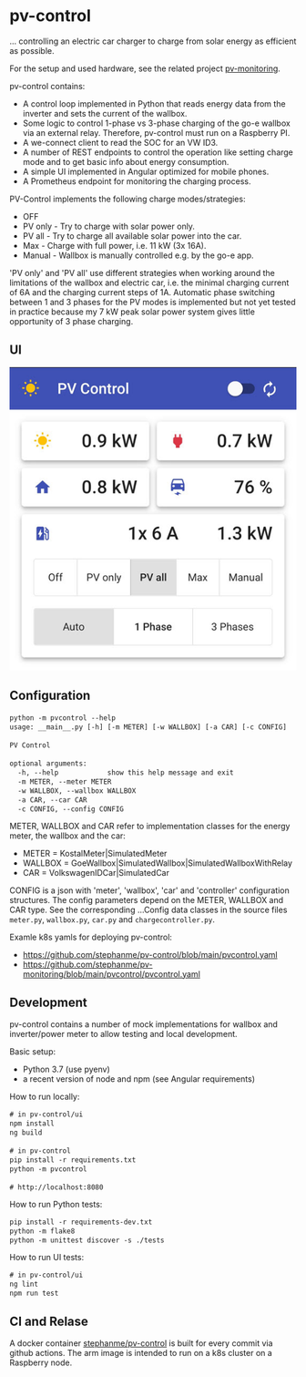 # pv-control

... controlling an electric car charger to charge from solar energy as efficient as possible.

For the setup and used hardware, see the related project [pv-monitoring](https://github.com/stephanme/pv-monitoring).

pv-control contains:
- A control loop implemented in Python that reads energy data from the inverter and sets the current of the wallbox.
- Some logic to control 1-phase vs 3-phase charging of the go-e wallbox via an external relay. Therefore, pv-control must run on a Raspberry PI.
- A we-connect client to read the SOC for an VW ID3.
- A number of REST endpoints to control the operation like setting charge mode and to get basic info about energy consumption.
- A simple UI implemented in Angular optimized for mobile phones.
- A Prometheus endpoint for monitoring the charging process.

PV-Control implements the following charge modes/strategies:
- OFF
- PV only - Try to charge with solar power only.
- PV all - Try to charge all available solar power into the car.
- Max - Charge with full power, i.e. 11 kW (3x 16A).
- Manual - Wallbox is manually controlled e.g. by the go-e app.

'PV only' and 'PV all' use different strategies when working around the limitations of the wallbox and electric car, i.e. the minimal charging current of 6A and the charging current steps of 1A.
Automatic phase switching between 1 and 3 phases for the PV modes is implemented but not yet tested in practice because my 7 kW peak solar power system gives little opportunity of 3 phase charging.

## UI

![pv-control screen shot](pvcontrol-screenshot.jpg)

## Configuration

```
python -m pvcontrol --help
usage: __main__.py [-h] [-m METER] [-w WALLBOX] [-a CAR] [-c CONFIG]

PV Control

optional arguments:
  -h, --help            show this help message and exit
  -m METER, --meter METER
  -w WALLBOX, --wallbox WALLBOX
  -a CAR, --car CAR
  -c CONFIG, --config CONFIG
```

METER, WALLBOX and CAR refer to implementation classes for the energy meter, the wallbox and the car:
- METER = KostalMeter|SimulatedMeter
- WALLBOX = GoeWallbox|SimulatedWallbox|SimulatedWallboxWithRelay
- CAR = VolkswagenIDCar|SimulatedCar

CONFIG is a json with 'meter', 'wallbox', 'car' and 'controller' configuration structures. The config parameters depend on the METER, WALLBOX and CAR type. See the corresponding ...Config data classes
in the source files `meter.py`, `wallbox.py`, `car.py` and `chargecontroller.py`.

Examle k8s yamls for deploying pv-control:
- https://github.com/stephanme/pv-control/blob/main/pvcontrol.yaml
- https://github.com/stephanme/pv-monitoring/blob/main/pvcontrol/pvcontrol.yaml

## Development

pv-control contains a number of mock implementations for wallbox and inverter/power meter to allow testing and local development.

Basic setup:
- Python 3.7 (use pyenv)
- a recent version of node and npm (see Angular requirements)

How to run locally:
```
# in pv-control/ui
npm install
ng build

# in pv-control
pip install -r requirements.txt
python -m pvcontrol

# http://localhost:8080
```

How to run Python tests:
```
pip install -r requirements-dev.txt
python -m flake8
python -m unittest discover -s ./tests
```

How to run UI tests:
```
# in pv-control/ui
ng lint
npm run test
```

## CI and Relase

A docker container [stephanme/pv-control](https://hub.docker.com/r/stephanme/pv-control/tags) is built for every commit via github actions. The arm image is intended to run on a k8s cluster on a Raspberry node.
